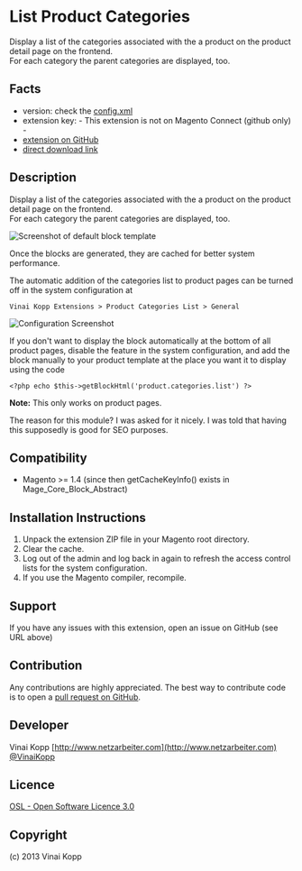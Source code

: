 List Product Categories
=======================
Display a list of the categories associated with the a product on the product detail page on the frontend.  
For each category the parent categories are displayed, too.

Facts
-----
- version: check the [config.xml](https://github.com/Vinai/VinaiKopp_ProductCategories/blob/master/app/code/community/VinaiKopp/ProductCategories/etc/config.xml)
- extension key: - This extension is not on Magento Connect (github only) -
- [extension on GitHub](https://github.com/Vinai/VinaiKopp_ProductCategories)
- [direct download link](https://github.com/Vinai/VinaiKopp_ProductCategories/zipball/master)

Description
-----------
Display a list of the categories associated with the a product on the product detail page on the frontend.  
For each category the parent categories are displayed, too.  

![Screenshot of default block template](https://raw.github.com/Vinai/VinaiKopp_ProductCategories/media/ProductCategoryList-screenshot-frontend.png)

Once the blocks are generated, they are cached for better system performance.

The automatic addition of the categories list to product pages can be turned off in the system configuration at  

    Vinai Kopp Extensions > Product Categories List > General

![Configuration Screenshot](https://raw.github.com/Vinai/VinaiKopp_ProductCategories/media/ProductCategoryList-screenshot-backend.png)

If you don't want to display the block automatically at the bottom of all product pages, disable the feature in the system configuration, and add the block manually to your product template at the place you want it to display using the code

    <?php echo $this->getBlockHtml('product.categories.list') ?>

**Note:** This only works on product pages.

The reason for this module? I was asked for it nicely. I was told that having this supposedly is good for SEO purposes.

Compatibility
-------------
- Magento >= 1.4 (since then getCacheKeyInfo() exists in Mage_Core_Block_Abstract)

Installation Instructions
-------------------------
1. Unpack the extension ZIP file in your Magento root directory.
2. Clear the cache.
3. Log out of the admin and log back in again to refresh the access control lists for the system configuration.
4. If you use the Magento compiler, recompile.

Support
-------
If you have any issues with this extension, open an issue on GitHub (see URL above)

Contribution
------------
Any contributions are highly appreciated. The best way to contribute code is to open a
[pull request on GitHub](https://help.github.com/articles/using-pull-requests).

Developer
---------
Vinai Kopp
[http://www.netzarbeiter.com](http://www.netzarbeiter.com)
[@VinaiKopp](https://twitter.com/VinaiKopp)

Licence
-------
[OSL - Open Software Licence 3.0](http://opensource.org/licenses/osl-3.0.php)

Copyright
---------
(c) 2013 Vinai Kopp